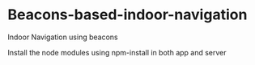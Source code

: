 # Beacons-based-indoor-navigation
Indoor Navigation using beacons

Install the node modules using npm-install in both app and server
